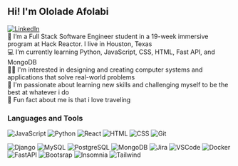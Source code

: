 ## Hi! I'm Ololade Afolabi
[![LinkedIn](https://img.shields.io/badge/LinkedIn-0077B5?style=for-the-badge&logo=linkedin&logoColor=white)](https://www.linkedin.com/in/ololade-afolabi/)
<br>
:wave: I’m a Full Stack Software Engineer student in a 19-week immersive program at Hack Reactor. I live in Houston, Texas
<br>
:computer: I’m currently learning Python, JavaScript, CSS, HTML, Fast API, and MongoDB
<br>
:woman_technologist: I'm interested in designing and creating computer systems and applications that solve real-world problems
<br>
:brain: I'm passionate about learning new skills and challenging myself to be the best at whatever i do
<br>
:flight_departure: Fun fact about me is that i love traveling

### Languages and Tools
![JavaScript](https://img.shields.io/badge/JavaScript-323330?style=for-the-badge&logo=javascript&logoColor=F7DF1E)
![Python](https://img.shields.io/badge/Python-FFD43B?style=for-the-badge&logo=python&logoColor=blue)
![React](https://img.shields.io/badge/React-20232A?style=for-the-badge&logo=react&logoColor=61DAFB)
![HTML](https://img.shields.io/badge/HTML5-E34F26?style=for-the-badge&logo=html5&logoColor=white)
![CSS](https://img.shields.io/badge/CSS3-1572B6?style=for-the-badge&logo=css3&logoColor=white)
![Git](https://img.shields.io/badge/GIT-E44C30?style=for-the-badge&logo=git&logoColor=white)


![Django](https://img.shields.io/badge/Django-092E20?style=for-the-badge&logo=django&logoColor=green)
![MySQL](https://img.shields.io/badge/MySQL-005C84?style=for-the-badge&logo=mysql&logoColor=white)
![PostgreSQL](https://img.shields.io/badge/PostgreSQL-316192?style=for-the-badge&logo=postgresql&logoColor=white)
![MongoDB](https://img.shields.io/badge/MongoDB-4EA94B?style=for-the-badge&logo=mongodb&logoColor=white)
![Jira](https://img.shields.io/badge/Jira-0052CC?style=for-the-badge&logo=Jira&logoColor=white)
![VSCode](https://img.shields.io/badge/VSCode-0078D4?style=for-the-badge&logo=visual%20studio%20code&logoColor=white)
![Docker](https://img.shields.io/badge/Docker-2CA5E0?style=for-the-badge&logo=docker&logoColor=white)
![FastAPI](https://img.shields.io/badge/fastapi-109989?style=for-the-badge&logo=FASTAPI&logoColor=white)
![Bootsrap](https://img.shields.io/badge/Bootstrap-563D7C?style=for-the-badge&logo=bootstrap&logoColor=white)
![Insomnia](https://img.shields.io/badge/Insomnia-5849be?style=for-the-badge&logo=Insomnia&logoColor=white)
![Tailwind](https://img.shields.io/badge/Tailwind_CSS-38B2AC?style=for-the-badge&logo=tailwind-css&logoColor=white)
